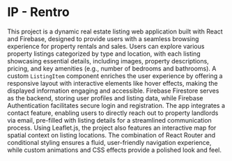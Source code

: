 
# IP - Rentro

This project is a dynamic real estate listing web application built with React and Firebase, designed to provide users with a seamless browsing experience for property rentals and sales. Users can explore various property listings categorized by type and location, with each listing showcasing essential details, including images, property descriptions, pricing, and key amenities (e.g., number of bedrooms and bathrooms). A custom `ListingItem` component enriches the user experience by offering a responsive layout with interactive elements like hover effects, making the displayed information engaging and accessible. Firebase Firestore serves as the backend, storing user profiles and listing data, while Firebase Authentication facilitates secure login and registration. The app integrates a contact feature, enabling users to directly reach out to property landlords via email, pre-filled with listing details for a streamlined communication process. Using Leaflet.js, the project also features an interactive map for spatial context on listing locations. The combination of React Router and conditional styling ensures a fluid, user-friendly navigation experience, while custom animations and CSS effects provide a polished look and feel.
